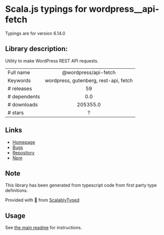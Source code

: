 
# Scala.js typings for wordpress__api-fetch

Typings are for version 6.14.0

## Library description:
Utility to make WordPress REST API requests.

|                    |                 |
| ------------------ | :-------------: |
| Full name          | @wordpress/api-fetch |
| Keywords           | wordpress, gutenberg, rest-api, fetch |
| # releases         | 59 |
| # dependents       | 0.0 |
| # downloads        | 205355.0 |
| # stars            | ? |

## Links
- [Homepage](https://github.com/WordPress/gutenberg/tree/HEAD/packages/api-fetch/README.md)
- [Bugs](https://github.com/WordPress/gutenberg/issues)
- [Repository](https://github.com/WordPress/gutenberg)
- [Npm](https://www.npmjs.com/package/%40wordpress%2Fapi-fetch)
    


## Note
This library has been generated from typescript code from first party type definitions.

Provided with :purple_heart: from [ScalablyTyped](https://github.com/oyvindberg/ScalablyTyped)

## Usage
See [the main readme](../../readme.md) for instructions.


